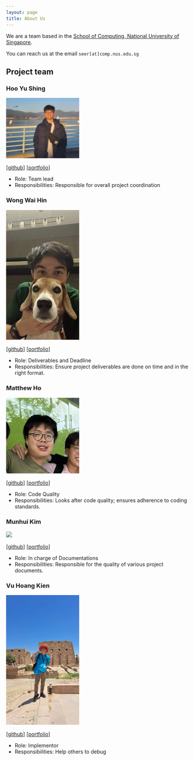 ```yaml
---
layout: page
title: About Us
---
```


We are a team based in the [School of Computing, National University of Singapore](https://www.comp.nus.edu.sg).

You can reach us at the email `seer[at]comp.nus.edu.sg`

## Project team

### Hoo Yu Shing

<img src="images/hooyushing.png" width="200px">


[[github](https://github.com/hooyushing)]
[[portfolio](https://www.linkedin.com/in/hoo-yu-shing-252a08238/)]

* Role: Team lead
* Responsibilities: Responsible for overall project coordination

### Wong Wai Hin

<img src="images/waihin26.png" width="200px">

[[github](http://github.com/waihin26)]
[[portfolio](https://www.linkedin.com/in/wai-hin-wong-6875ab110/)]

* Role: Deliverables and Deadline
* Responsibilities: Ensure project deliverables are done on time and in the right format.

### Matthew Ho

<img src="images/matthew.png" width="200px">

[[github](http://github.com/sumomomomomo)] [[portfolio](https://www.linkedin.com/in/matthew-ho-803a41192/)]

* Role: Code Quality
* Responsibilities: Looks after code quality; ensures adherence to coding standards.

### Munhui Kim

<img src="images/johndoe.png" width="200px">

[[github](http://github.com/munhuikim)]
[[portfolio](https://www.linkedin.com/in/munhui-kim/)]

* Role: In charge of Documentations
* Responsibilities: Responsible for the quality of various project documents.

### Vu Hoang Kien

<img src="images/kienvumrpm.png" width="200px">

[[github](http://github.com/kienvumrpm)]
[[portfolio](https://www.linkedin.com/in/kienvu2211/)]

* Role: Implementor
* Responsibilities: Help others to debug
